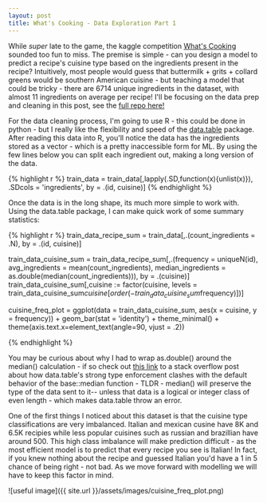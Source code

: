 ```yaml
---
layout: post
title: What's Cooking - Data Exploration Part 1
---
```


While *super* late to the game, the kaggle competition [What's Cooking](https://www.kaggle.com/c/whats-cooking-kernels-only/data) sounded too fun to miss. 
The premise is simple - can you design a model to predict a recipe's cuisine type based on the
ingredients present in the recipe?  Intuitively, most people would guess that buttermilk + grits +
collard greens would be southern American cuisine - but teaching a model that could 
be tricky - there are 6714 unique ingredients in the dataset, with almost 11 ingredients on average per recipe! I'll be focusing on the data prep and cleaning in this post, see the
[full repo here!](https://github.com/tbwhite2/WhatCookin)



For the data cleaning process, I'm going to use R - this could be done in python - but I really like 
the flexibility and speed of the [data.table](https://cran.r-project.org/web/packages/data.table/vignettes/datatable-intro.html) package.  After reading this data into R, you'll notice
the data has the ingredients stored as a vector - which is a pretty inaccessible form for ML.  By using the few lines below you can split each ingredient out, making a long version of the data.

{% highlight r %}
train_data = train_data[,lapply(.SD,function(x){unlist(x)}),
                        .SDcols = 'ingredients',
                        by = .(id, cuisine)]
{% endhighlight %}

Once the data is in the long shape, its much more simple to work with.  Using the data.table package, 
I can make quick work of some summary statistics:

{% highlight r %}
train_data_recipe_sum = train_data[,.(count_ingredients = .N), by = .(id, cuisine)]

train_data_cuisine_sum = train_data_recipe_sum[,.(frequency = uniqueN(id),
                                                  avg_ingredients = mean(count_ingredients),
                                                  median_ingredients = as.double(median(count_ingredients))), by = .(cuisine)]
train_data_cuisine_sum[,cuisine := factor(cuisine,
                                          levels = train_data_cuisine_sum$cuisine[order(-train_data_cuisine_sum$frequency)])]

cuisine_freq_plot = ggplot(data = train_data_cuisine_sum, aes(x = cuisine, y = frequency)) + 
  geom_bar(stat = 'identity') + 
  theme_minimal() +
  theme(axis.text.x=element_text(angle=90, vjust = .2))
  
{% endhighlight %}

You may be curious about why I had to wrap as.double() around the median() calculation - if so check out [this link](https://stackoverflow.com/questions/12125364/why-does-median-trip-up-data-table-integer-versus-double) to a stack overflow post about how data.table's strong type enforcement clashes with the default behavior of the base::median function - TLDR - median() will preserve the type of the data sent to it-- unless that data is a logical or integer class of even length - which makes data.table throw an error.

One of the first things I noticed about this dataset is that the cuisine type classifications are very imbalanced. Italian and mexican cusine have 8K and 6.5K recipies while less popular cuisines such as russian and brazillian have around 500.
This high class imbalance will make prediction difficult - as the most efficient model is to predict that every recipe you see is Italian! In fact, if you knew nothing about the recipe and guessed Italian you'd have a 1 in 5 chance of being right - not bad.  As we move forward with modelling we will have to keep this factor in mind.

![useful image]({{ site.url }}/assets/images/cuisine_freq_plot.png)



